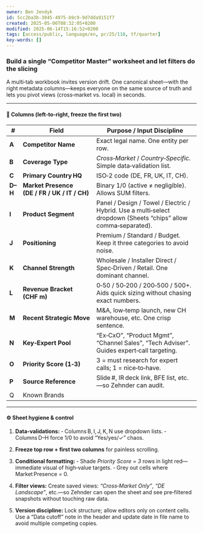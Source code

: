 ```yaml
---
owner: Ben Jendyk
id: 5cc2ba3b-3045-4975-b9c9-9d7dda9151f7
created: 2025-05-06T08:32:05+0200
modified: 2025-06-14T15:16:52+0200
tags: [access/public, language/en, pr/25/110, tf/quarter]
key-words: []
---
```





### Build a single **“Competitor Master”** worksheet and let filters do the slicing

A multi‑tab workbook invites version drift. One canonical sheet—with the right metadata columns—keeps everyone on the same source of truth and lets you pivot views (cross‑market vs. local) in seconds.

---

#### 🔑  Columns (left‑to‑right, freeze the first two)

| #       | Field                                        | Purpose / Input Discipline                                                                                      |
| ------- | -------------------------------------------- | --------------------------------------------------------------------------------------------------------------- |
| **A**   | **Competitor Name**                          | Exact legal name. One entity per row.                                                                           |
| **B**   | **Coverage Type**                            | *Cross‑Market* / *Country‑Specific*. Simple data‑validation list.                                               |
| **C**   | **Primary Country HQ**                       | ISO‑2 code (DE, FR, UK, IT, CH).                                                                                |
| **D–H** | **Market Presence (DE / FR / UK / IT / CH)** | Binary 1/0 (active ≠ negligible). Allows SUM filters.                                                           |
| **I**   | **Product Segment**                          | Panel / Design / Towel / Electric / Hybrid. Use a multi‑select dropdown (Sheets “chips” allow comma‑separated). |
| **J**   | **Positioning**                              | Premium / Standard / Budget. Keep it three categories to avoid noise.                                           |
| **K**   | **Channel Strength**                         | Wholesale / Installer Direct / Spec‐Driven / Retail. One dominant channel.                                      |
| **L**   | **Revenue Bracket (CHF m)**                  | 0‑50 / 50‑200 / 200‑500 / 500+. Aids quick sizing without chasing exact numbers.                                |
| **M**   | **Recent Strategic Move**                    | M\&A, low‑temp launch, new CH warehouse, etc. One crisp sentence.                                               |
| **N**   | **Key‑Expert Pool**                          | “Ex‑CxO”, “Product Mgmt”, “Channel Sales”, “Tech Adviser”. Guides expert‑call targeting.                        |
| **O**   | **Priority Score (1‑3)**                     | 3 = must research for expert calls; 1 = nice‑to‑have.                                                           |
| **P**   | **Source Reference**                         | Slide #, IR deck link, BFE list, etc.—so Zehnder can audit.                                                     |
Q | Known Brands


---

#### ⚙️  Sheet hygiene & control

1. **Data‑validations:**
   ‑ Columns B, I, J, K, N use dropdown lists.
   ‑ Columns D–H force 1/0 to avoid “Yes/yes/✓” chaos.

2. **Freeze top row + first two columns** for painless scrolling.

3. **Conditional formatting:**
   ‑ Shade *Priority Score = 3* rows in light red—immediate visual of high‑value targets.
   ‑ Grey out cells where Market Presence = 0.

4. **Filter views:**
   Create saved views: *“Cross‑Market Only”*, *“DE Landscape”*, etc.—so Zehnder can open the sheet and see pre‑filtered snapshots without touching raw data.

5. **Version discipline:**
   Lock structure; allow editors only on content cells. Use a “Data cutoff” note in the header and update date in file name to avoid multiple competing copies.

